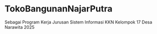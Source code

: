 # TokoBangunanNajarPutra
Sebagai Program Kerja Jurusan Sistem Informasi KKN Kelompok 17 Desa Narawita 2025
